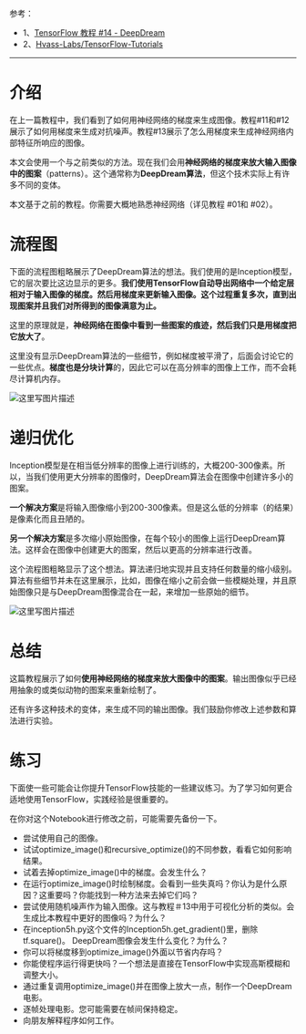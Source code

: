 参考：

- 1、[TensorFlow 教程 #14 - DeepDream](https://zhuanlan.zhihu.com/p/27546601)
- 2、[Hvass-Labs/TensorFlow-Tutorials](https://github.com/Hvass-Labs/TensorFlow-Tutorials)


----------
# 介绍
在上一篇教程中，我们看到了如何用神经网络的梯度来生成图像。教程#11和#12展示了如何用梯度来生成对抗噪声。教程#13展示了怎么用梯度来生成神经网络内部特征所响应的图像。

本文会使用一个与之前类似的方法。现在我们会用**神经网络的梯度来放大输入图像中的图案**（patterns）。这个通常称为**DeepDream算法**，但这个技术实际上有许多不同的变体。

本文基于之前的教程。你需要大概地熟悉神经网络（详见教程 #01和 #02）。
# 流程图

下面的流程图粗略展示了DeepDream算法的想法。我们使用的是Inception模型，它的层次要比这边显示的更多。**我们使用TensorFlow自动导出网络中一个给定层相对于输入图像的梯度。然后用梯度来更新输入图像。这个过程重复多次，直到出现图案并且我们对所得到的图像满意为止。**

这里的原理就是，**神经网络在图像中看到一些图案的痕迹，然后我们只是用梯度把它放大了**。

这里没有显示DeepDream算法的一些细节，例如梯度被平滑了，后面会讨论它的一些优点。**梯度也是分块计算**的，因此它可以在高分辨率的图像上工作，而不会耗尽计算机内存。

![这里写图片描述](https://pic2.zhimg.com/80/v2-1a73209aa0f047477b90a32d1bf0eaec_hd.jpg)

# 递归优化
Inception模型是在相当低分辨率的图像上进行训练的，大概200-300像素。所以，当我们使用更大分辨率的图像时，DeepDream算法会在图像中创建许多小的图案。

**一个解决方案**是将输入图像缩小到200-300像素。但是这么低的分辨率（的结果）是像素化而且丑陋的。

**另一个解决方案**是多次缩小原始图像，在每个较小的图像上运行DeepDream算法。这样会在图像中创建更大的图案，然后以更高的分辨率进行改善。

这个流程图粗略显示了这个想法。算法递归地实现并且支持任何数量的缩小级别。算法有些细节并未在这里展示，比如，图像在缩小之前会做一些模糊处理，并且原始图像只是与DeepDream图像混合在一起，来增加一些原始的细节。

![这里写图片描述](https://pic4.zhimg.com/80/v2-c3e7d90ccb0abf0a6ce88042718b7620_hd.jpg)

# 总结

这篇教程展示了如何**使用神经网络的梯度来放大图像中的图案**。输出图像似乎已经用抽象的或类似动物的图案来重新绘制了。

还有许多这种技术的变体，来生成不同的输出图像。我们鼓励你修改上述参数和算法进行实验。

# 练习

下面使一些可能会让你提升TensorFlow技能的一些建议练习。为了学习如何更合适地使用TensorFlow，实践经验是很重要的。

在你对这个Notebook进行修改之前，可能需要先备份一下。

- 尝试使用自己的图像。
- 试试optimize_image()和recursive_optimize()的不同参数，看看它如何影响结果。
- 试着去掉optimize_image()中的梯度。会发生什么？
- 在运行optimize_image()时绘制梯度。会看到一些失真吗？你认为是什么原因？这重要吗？你能找到一种方法来去掉它们吗？
- 尝试使用随机噪声作为输入图像。这与教程＃13中用于可视化分析的类似。会生成比本教程中更好的图像吗？为什么？
- 在inception5h.py这个文件的Inception5h.get_gradient()里，删除tf.square()。 DeepDream图像会发生什么变化？为什么？
- 你可以将梯度移到optimize_image()外面以节省内存吗？
- 你能使程序运行得更快吗？一个想法是直接在TensorFlow中实现高斯模糊和调整大小。
- 通过重复调用optimize_image()并在图像上放大一点，制作一个DeepDream电影。
- 逐帧处理电影。您可能需要在帧间保持稳定。
- 向朋友解释程序如何工作。
